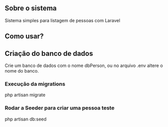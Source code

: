 ## Sobre o sistema

Sistema simples para listagem de pessoas com Laravel

## Como usar?

## Criação do banco de dados

Crie um banco de dados com o nome dbPerson, ou no arquivo .env altere o nome do banco.

### Execução da migrations

php artisan migrate


### Rodar a Seeder para criar uma pessoa teste

php artisan db:seed
